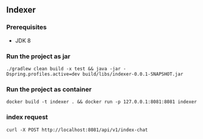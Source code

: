 ## Indexer

### Prerequisites
* JDK 8

### Run the project as jar

`./gradlew clean build -x test && java -jar -Dspring.profiles.active=dev build/libs/indexer-0.0.1-SNAPSHOT.jar`


### Run the project as container

`docker build -t indexer . && docker run -p 127.0.0.1:8081:8081 indexer`

### index request

`curl -X POST http://localhost:8081/api/v1/index-chat`